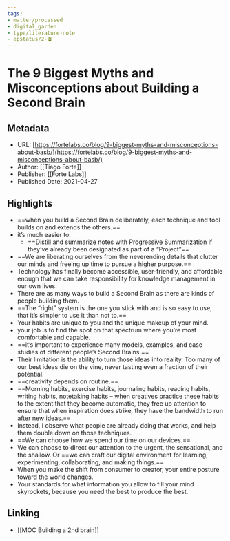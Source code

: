 ```yaml
---
tags: 
- matter/processed
- digital_garden
- type/literature-note
- epstatus/2-🪴
---
```

# The 9 Biggest Myths and Misconceptions about Building a Second Brain
## Metadata
* URL: [https://fortelabs.co/blog/9-biggest-myths-and-misconceptions-about-basb/](https://fortelabs.co/blog/9-biggest-myths-and-misconceptions-about-basb/)
* Author: [[Tiago Forte]]
* Publisher: [[Forte Labs]]
* Published Date: 2021-04-27

## Highlights
* ==when you build a Second Brain deliberately, each technique and tool builds on and extends the others.==
* it’s much easier to:
	* ==Distill and summarize notes with Progressive Summarization if they’ve already been designated as part of a “Project”==
* ==We are liberating ourselves from the neverending details that clutter our minds and freeing up time to pursue a higher purpose.==
* Technology has finally become accessible, user-friendly, and affordable enough that we can take responsibility for knowledge management in our own lives.
* There are as many ways to build a Second Brain as there are kinds of people building them.
* ==The “right” system is the one you stick with and is so easy to use, that it’s simpler to use it than not to.==
* Your habits are unique to you and the unique makeup of your mind.
* your job is to find the spot on that spectrum where you’re most comfortable and capable.
* ==it’s important to experience many models, examples, and case studies of different people’s Second Brains.==
* Their limitation is the ability to turn those ideas into reality. Too many of our best ideas die on the vine, never tasting even a fraction of their potential.
* ==creativity depends on routine.==
* ==Morning habits, exercise habits, journaling habits, reading habits, writing habits, notetaking habits – when creatives practice these habits to the extent that they become automatic, they free up attention to ensure that when inspiration does strike, they have the bandwidth to run after new ideas.==
* Instead, I observe what people are already doing that works, and help them double down on those techniques.
* ==We can choose how we spend our time on our devices.==
* We can choose to direct our attention to the urgent, the sensational, and the shallow. Or ==we can craft our digital environment for learning, experimenting, collaborating, and making things.==
* When you make the shift from consumer to creator, your entire posture toward the world changes.
* Your standards for what information you allow to fill your mind skyrockets, because you need the best to produce the best.

## Linking
+ [[MOC Building a 2nd brain]]